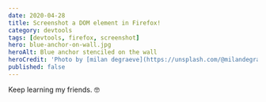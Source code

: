 ```yaml
---
date: 2020-04-28
title: Screenshot a DOM element in Firefox!
category: devtools
tags: [devtools, firefox, screenshot]
hero: blue-anchor-on-wall.jpg
heroAlt: Blue anchor stenciled on the wall
heroCredit: 'Photo by [milan degraeve](https://unsplash.com/@milandegraeve)'
published: false
---
```


Keep learning my friends. 🤓
